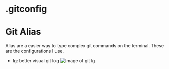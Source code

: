 # .gitconfig

<h1>Git Alias</h1>

Alias are a easier way to type complex git commands on the terminal.
These are the configurations I use.

* lg: better visual git log
![Image of git lg](https://github.com/iandrabedin/gitconfig/blob/master/images/git-lg.png)
